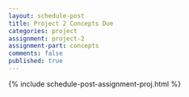 ```yaml
---
layout: schedule-post
title: Project 2 Concepts Due
categories: project
assignment: project-2
assignment-part: concepts
comments: false
published: true
---
```

{% include schedule-post-assignment-proj.html %}